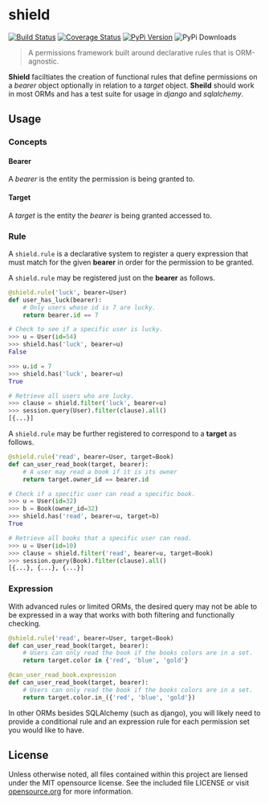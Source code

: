 # shield
[![Build Status](https://travis-ci.org/concordusapps/python-shield.png?branch=master)](https://travis-ci.org/concordusapps/python-shield)
[![Coverage Status](https://coveralls.io/repos/concordusapps/python-shield/badge.png?branch=master)](https://coveralls.io/r/concordusapps/python-shield?branch=master)
[![PyPi Version](https://pypip.in/v/shield/badge.png)](https://pypi.python.org/pypi/scim)
![PyPi Downloads](https://pypip.in/d/shield/badge.png)
> A permissions framework built around declarative rules that is ORM-agnostic.

**Shield** faciltiates the creation of functional rules that define permissions on a *bearer* object optionally in relation to a *target* object. **Sheild** should work in most ORMs and has a test suite for usage in *django* and *sqlalchemy*.

## Usage

### Concepts

#### Bearer

A *bearer* is the entity the permission is being granted to.

#### Target

A *target* is the entity the *bearer* is being granted accessed to.

### Rule

A `shield.rule` is a declarative system to register a query expression that must match for the given **bearer** in order for the permission to be granted.

A `shield.rule` may be registered just on the **bearer** as follows.

```python
@shield.rule('luck', bearer=User)
def user_has_luck(bearer):
    # Only users whose id is 7 are lucky.
    return bearer.id == 7

# Check to see if a specific user is lucky.
>>> u = User(id=54)
>>> shield.has('luck', bearer=u)
False

>>> u.id = 7
>>> shield.has('luck', bearer=u)
True

# Retrieve all users who are lucky.
>>> clause = shield.filter('luck', bearer=u)
>>> session.query(User).filter(clause).all()
[{...}]
```

A `shield.rule` may be further registered to correspond to a **target** as follows.

```python
@shield.rule('read', bearer=User, target=Book)
def can_user_read_book(target, bearer):
    # A user may read a book if it is its owner
    return target.owner_id == bearer.id

# Check if a specific user can read a specific book.
>>> u = User(id=32)
>>> b = Book(owner_id=32)
>>> shield.has('read', bearer=u, target=b)
True

# Retrieve all books that a specific user can read.
>>> u = User(id=10)
>>> clause = shield.filter('read', bearer=u, target=Book)
>>> session.query(Book).filter(clause).all()
[{...}, {...}, {...}]
```

### Expression

With advanced rules or limited ORMs, the desired query may not be able
to be expressed in a way that works with both filtering and functionally checking.

```python
@shield.rule('read', bearer=User, target=Book)
def can_user_read_book(target, bearer):
    # Users can only read the book if the books colors are in a set.
    return target.color in {'red', 'blue', 'gold'}

@can_user_read_book.expression
def can_user_read_book(target, bearer):
    # Users can only read the book if the books colors are in a set.
    return target.color.in_({'red', 'blue', 'gold'})
```

In other ORMs besides SQLAlchemy (such as django), you will likely need to
provide a conditional rule and an expression rule for each permission set
you would like to have.

## License
Unless otherwise noted, all files contained within this project are liensed under the MIT opensource license. See the included file LICENSE or visit [opensource.org][] for more information.

[opensource.org]: http://opensource.org/licenses/MIT
